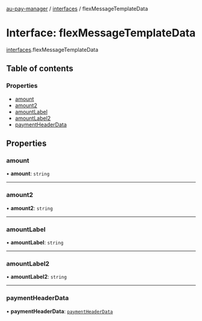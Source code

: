 [au-pay-manager](../README.md) / [interfaces](../modules/interfaces.md) / flexMessageTemplateData

# Interface: flexMessageTemplateData

[interfaces](../modules/interfaces.md).flexMessageTemplateData

## Table of contents

### Properties

- [amount](interfaces.flexMessageTemplateData.md#amount)
- [amount2](interfaces.flexMessageTemplateData.md#amount2)
- [amountLabel](interfaces.flexMessageTemplateData.md#amountlabel)
- [amountLabel2](interfaces.flexMessageTemplateData.md#amountlabel2)
- [paymentHeaderData](interfaces.flexMessageTemplateData.md#paymentheaderdata)

## Properties

### amount

• **amount**: `string`

___

### amount2

• **amount2**: `string`

___

### amountLabel

• **amountLabel**: `string`

___

### amountLabel2

• **amountLabel2**: `string`

___

### paymentHeaderData

• **paymentHeaderData**: [`paymentHeaderData`](interfaces.paymentHeaderData.md)
